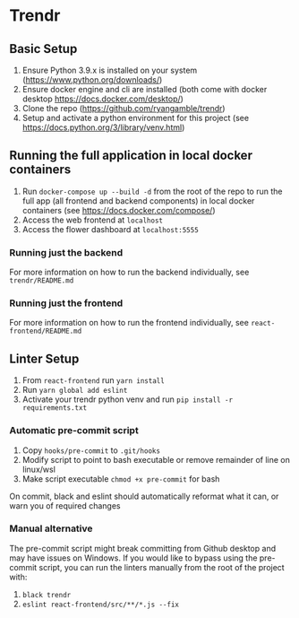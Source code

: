 # Trendr

## Basic Setup
1. Ensure Python 3.9.x is installed on your system (https://www.python.org/downloads/)
2. Ensure docker engine and cli are installed (both come with docker desktop https://docs.docker.com/desktop/)
3. Clone the repo (https://github.com/ryangamble/trendr)
4. Setup and activate a python environment for this project (see https://docs.python.org/3/library/venv.html)

## Running the full application in local docker containers
1. Run `docker-compose up --build -d` from the root of the repo to run the full app 
   (all frontend and backend components) in local docker containers (see https://docs.docker.com/compose/)
2. Access the web frontend at `localhost`
3. Access the flower dashboard at `localhost:5555`

### Running just the backend
For more information on how to run the backend individually, see `trendr/README.md`

### Running just the frontend
For more information on how to run the frontend individually, see `react-frontend/README.md`

## Linter Setup
1. From `react-frontend` run `yarn install`
2. Run `yarn global add eslint`
3. Activate your trendr python venv and run `pip install -r requirements.txt`

### Automatic pre-commit script
1. Copy `hooks/pre-commit` to `.git/hooks`
2. Modify script to point to bash executable or remove remainder of line on linux/wsl
3. Make script executable `chmod +x pre-commit` for bash

On commit, black and eslint should automatically reformat what it can, or warn you of required changes


### Manual alternative
The pre-commit script might break committing from Github desktop and may have issues on Windows. If you would like to 
bypass using the pre-commit script, you can run the linters manually from the root of the project with:
1. `black trendr`
2. `eslint react-frontend/src/**/*.js --fix`